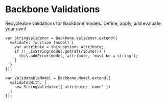 Backbone Validations
====================

Recycleable validations for Backbone models. Define, apply, and evaluate
your own!

    var StringValidator = Backbone.Validator.extend({
      validate: function (model) {
        var attribute = this.options.attribute;
        if (!_.isString(model.get(attribute))) {
          this.addError(model, attribute, 'must be a string');
        }
      }
    });

    var ValidatableModel = Backbone.Model.extend({
      validatesWith: [
        new StringValidator({ attribute: 'name' })
      ]    
    });

